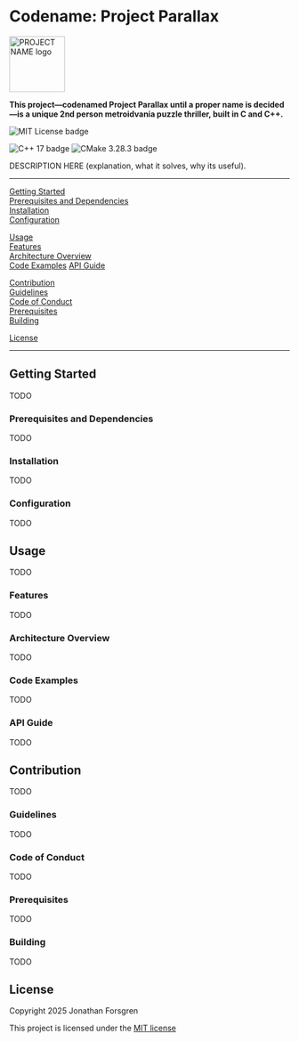 # Codename: Project Parallax

<img src="PATH/TO/PROJECT/LOGO" alt="PROJECT NAME logo" width="100"/>

**This project—codenamed Project Parallax until a proper name is decided—is a unique 2nd person metroidvania puzzle thriller, built in C and C++.**

![MIT License badge](https://img.shields.io/badge/License-MIT-76000C)  

![C++ 17 badge](https://img.shields.io/badge/C++-17-659BD3)
![CMake 3.28.3 badge](https://img.shields.io/badge/CMake-3.28.3-F32232)

DESCRIPTION HERE (explanation, what it solves, why its useful).

---

[Getting Started](#getting-started)  
[Prerequisites and Dependencies](#prerequisites-and-dependencies)  
[Installation](#installation)  
[Configuration](#configuration)  

[Usage](#usage)  
[Features](#features)  
[Architecture Overview](#architecture-overview)  
[Code Examples](#code-examples)
[API Guide](#api-guide)  

[Contribution](#contribution)  
[Guidelines](#guidelines)  
[Code of Conduct](#code-of-conduct)  
[Prerequisites](#prerequisites)  
[Building](#building)  

[License](#license)  

---

## Getting Started

TODO

### Prerequisites and Dependencies

TODO

### Installation

TODO

### Configuration

TODO


## Usage

TODO

### Features

TODO

### Architecture Overview

TODO

### Code Examples

TODO

### API Guide

TODO


## Contribution

TODO

### Guidelines

TODO

### Code of Conduct

TODO

### Prerequisites

TODO

### Building

TODO


## License

Copyright 2025 Jonathan Forsgren

This project is licensed under the [MIT license](https://github.com/Forjeon/project-parallax/blob/main/LICENSE)
